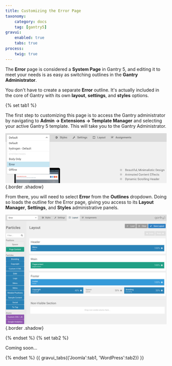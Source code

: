 ```yaml
---
title: Customizing the Error Page
taxonomy:
    category: docs
    tag: [gantry5]
gravui:
    enabled: true
    tabs: true
process:
    twig: true
---
```


The **Error** page is considered a **System Page** in Gantry 5, and editing it to meet your needs is as easy as switching outlines in the **Gantry Administrator**.

You don't have to create a separate **Error** outline. It's actually included in the core of Gantry with its own **layout**, **settings**, and **styles** options.

{% set tab1 %}

The first step to customizing this page is to access the Gantry administrator by navigating to **Admin → Extensions → Template Manager** and selecting your active Gantry 5 template. This will take you to the Gantry Administrator. 

![Error Page](errorpage_1.png) {.border .shadow}

From there, you will need to select **Error** from the **Outlines** dropdown. Doing so loads the outline for the Error page, giving you access to its **Layout Manager**, **Settings**, and **Styles** administrative panels.

![Error Page](errorpage_2.png) {.border .shadow}

{% endset %}
{% set tab2 %}

Coming soon...

{% endset %}
{{ gravui_tabs({'Joomla':tab1, 'WordPress':tab2}) }}
 